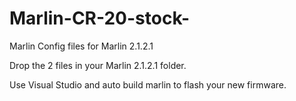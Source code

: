 # Marlin-CR-20-stock-
Marlin Config files for Marlin 2.1.2.1

Drop the 2 files in your Marlin 2.1.2.1 folder.

Use Visual Studio and auto build marlin to flash your new firmware.
